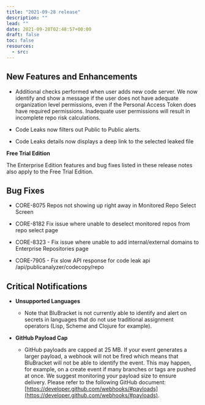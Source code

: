 ```yaml
---
title: "2021-09-28 release"
description: ""
lead: ""
date: 2021-09-28T02:48:57+00:00
draft: false
toc: false
resources:
  - src:
---
```


**New Features and Enhancements**
---------------------------------

* Additional checks performed when user adds new code server. We now identify and show a message if the user does not have adequate organization level permissions, even if the Personal Access Token does have required permissions. Inadequate user permissions will result in incomplete repo risk calculations.
    
* Code Leaks now filters out Public to Public alerts.
    
* Code Leaks details now displays a deep link to the selected leaked file
    

**Free Trial Edition**

The Enterprise Edition features and bug fixes listed in these release notes also apply to the Free Trial Edition.

**Bug Fixes**
-------------

* CORE-8075 Repos not showing up right away in Monitored Repo Select Screen
    
* CORE-8182 Fix issue where unable to deselect monitored repos from repo select page
    
* CORE-8323 - Fix issue where unable to add internal/external domains to Enterprise Repositories page
    
* CORE-7905 - Fix slow API response for code leak api /api/publicanalyzer/codecopy/repo
    

**Critical Notifications**
--------------------------

* **Unsupported Languages**
    
    * Note that BluBracket is not currently able to identify and alert on secrets in languages that do not use traditional assignment operators (Lisp, Scheme and Clojure for example).
        
* **GitHub Payload Cap**
    
    * GitHub payloads are capped at 25 MB. If your event generates a larger payload, a webhook will not be fired which means that BluBracket will not be able to identify the event. This may happen, for example, on a create event if many branches or tags are pushed at once. We suggest monitoring your payload size to ensure delivery. Please refer to the following GitHub document: [https://developer.github.com/webhooks/#payloads](https://developer.github.com/webhooks/#payloads).